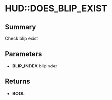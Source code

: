 # HUD::DOES_BLIP_EXIST

## Summary
Check blip exist

## Parameters
* **BLIP_INDEX** blipIndex

## Returns
* **BOOL**